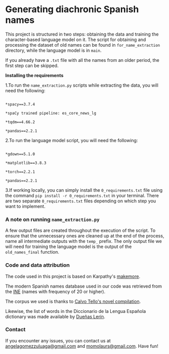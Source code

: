 # Generating diachronic Spanish names



This project is structured in two steps: obtaining the data and training the character-based language model on it.
The script for obtaining and processing the dataset of old names can be found in `for_name_extraction` directory, while the language model is in `main`. 

If you already have a `.txt` file with all the names from an older period, the first step can be skipped.

**Installing the requirements** 



1.To run the `name_extraction.py` scripts while extracting the data, you will need the following:



```

*spacy==3.7.4

*spaCy trained pipeline: es_core_news_lg

*tqdm==4.66.2

*pandas==2.2.1

```

2.To run the language model script, you will need the following:


```

*gdown==5.1.0

*matplotlib==3.8.3

*torch==2.2.1

*pandas==2.2.1

```

3.If working locally, you can simply install the `0_requirements.txt` file using the command `pip install -r 0_requirements.txt` in your terminal. There are two separate `0_requirements.txt` files depending on which step you want to implement.

### A note on running `name_extraction.py`

A few output files are created throughout the execution of the script. To ensure that the unnecessary ones are cleaned up at the end of the process, name all intermediate outputs with the `temp_` prefix. The only output file we will need for training the language model is the output of the `old_names_final` function.



### Code and data attribution

The code used in this project is based on Karpathy's [makemore](https://github.com/karpathy/makemore).

The modern Spanish names database used in our code was retrieved from the [INE](https://www.ine.es/uc/nDER2igi) (names with frequency of 20 or higher).

The corpus we used is thanks to [Calvo Tello's novel compilation](https://github.com/cligs/textbox/tree/master/spanish/novela-espanola).

Likewise, the list of words in the Diccionario de la Lengua Española dictionary was made available by [Dueñas Lerín](https://github.com/JorgeDuenasLerin/diccionario-espanol-txt/blob/master/0_palabras_todas.txt). 



### Contact

If you encounter any issues, you can contact us at angelagomezzuluaga@gmail.com and momolaurs@gmail.com. Have fun! 

